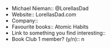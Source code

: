 - Michael Nieman:: @LorellasDad
- Website:: LorellasDad.com
- Company:: 
- Favourite books:: Atomic Habits
- Link to something you find interesting:: 
- Book Club 1 member? (y/n):: n
